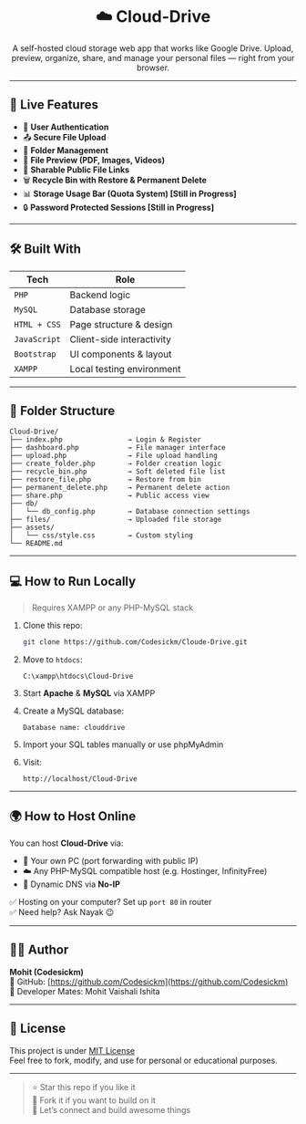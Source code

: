 <h1 align="center">☁️ Cloud-Drive</h1>
<p align="center">
  A self-hosted cloud storage web app that works like Google Drive.  
  Upload, preview, organize, share, and manage your personal files — right from your browser.
</p>

---

## 🚀 Live Features

- 👤 **User Authentication**
- 📤 **Secure File Upload**
- 📁 **Folder Management**
- 🎥 **File Preview (PDF, Images, Videos)**
- 🔗 **Sharable Public File Links**
- 🗑️ **Recycle Bin with Restore & Permanent Delete**
- 📊 **Storage Usage Bar (Quota System) [Still in Progress]**
- 🔒 **Password Protected Sessions [Still in Progress]**

---

## 🛠️ Built With

| Tech | Role |
|------|------|
| `PHP` | Backend logic  
| `MySQL` | Database storage  
| `HTML + CSS` | Page structure & design  
| `JavaScript` | Client-side interactivity  
| `Bootstrap` | UI components & layout  
| `XAMPP` | Local testing environment  

---

## 📂 Folder Structure

```
Cloud-Drive/
├── index.php                → Login & Register
├── dashboard.php            → File manager interface
├── upload.php               → File upload handling
├── create_folder.php        → Folder creation logic
├── recycle_bin.php          → Soft deleted file list
├── restore_file.php         → Restore from bin
├── permanent_delete.php     → Permanent delete action
├── share.php                → Public access view
├── db/
│   └── db_config.php        → Database connection settings
├── files/                   → Uploaded file storage
├── assets/
│   └── css/style.css        → Custom styling
└── README.md
```

---

## 💻 How to Run Locally

> Requires XAMPP or any PHP-MySQL stack

1. Clone this repo:
   ```bash
   git clone https://github.com/Codesickm/Cloude-Drive.git
   ```

2. Move to `htdocs`:
   ```
   C:\xampp\htdocs\Cloud-Drive
   ```

3. Start **Apache** & **MySQL** via XAMPP

4. Create a MySQL database:
   ```
   Database name: clouddrive
   ```

5. Import your SQL tables manually or use phpMyAdmin

6. Visit:
   ```
   http://localhost/Cloud-Drive
   ```

---

## 🌍 How to Host Online

You can host **Cloud-Drive** via:

- 🔌 Your own PC (port forwarding with public IP)
- ☁️ Any PHP-MySQL compatible host (e.g. Hostinger, InfinityFree)
- 🔄 Dynamic DNS via **No-IP**

✅ Hosting on your computer? Set up `port 80` in router  
✅ Need help? Ask Nayak 😉

---

## 🙋‍♂️ Author

**Mohit (Codesickm)**  
🚀 GitHub: [https://github.com/Codesickm](https://github.com/Codesickm)  
💛 Developer Mates: Mohit Vaishali Ishita

---

## 📄 License

This project is under [MIT License](LICENSE)  
Feel free to fork, modify, and use for personal or educational purposes.

---

> ⭐ Star this repo if you like it  
> 🍴 Fork it if you want to build on it  
> 🤝 Let’s connect and build awesome things
